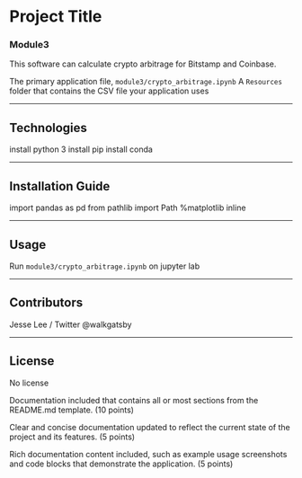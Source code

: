 # Project Title

<h3>Module3</h3>
This software can calculate crypto arbitrage for Bitstamp and Coinbase.

The primary application file, `module3/crypto_arbitrage.ipynb`
A `Resources` folder that contains the CSV file your application uses


---

## Technologies

install python 3
install pip
install conda

---

## Installation Guide

import pandas as pd
from pathlib import Path
%matplotlib inline

---

## Usage

Run `module3/crypto_arbitrage.ipynb` on jupyter lab

---

## Contributors

Jesse Lee / Twitter @walkgatsby

---

## License

No license

Documentation included that contains all or most sections from the README.md template. (10 points)

Clear and concise documentation updated to reflect the current state of the project and its features. (5 points)

Rich documentation content included, such as example usage screenshots and code blocks that demonstrate the application. (5 points)